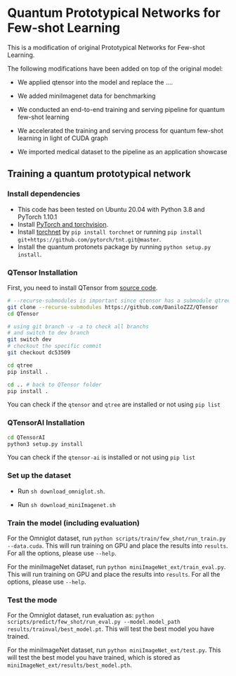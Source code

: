 # Quantum Prototypical Networks for Few-shot Learning

This is a modification of original Prototypical Networks for Few-shot Learning.

The following modifications have been added on top of the original model:

+ We applied qtensor into the model and replace the ....

+ We added miniImagenet data for benchmarking

+ We conducted an end-to-end training and serving pipeline for quantum few-shot learning

+ We accelerated the training and serving process for quantum few-shot learning in light of CUDA graph

+ We imported medical dataset to the pipeline as an application showcase

## Training a quantum prototypical network

### Install dependencies

* This code has been tested on Ubuntu 20.04 with Python 3.8 and PyTorch 1.10.1
* Install [PyTorch and torchvision](http://pytorch.org/).
* Install [torchnet](https://github.com/pytorch/tnt) by `pip install torchnet` or running `pip install git+https://github.com/pytorch/tnt.git@master`.
* Install the quantum protonets package by running `python setup.py install`.

### QTensor Installation ###

First, you need to install QTensor from [source code](https://github.com/danlkv/qtensor).

```bash
# --recurse-submodules is important since qtensor has a submodule qtree  
git clone --recurse-submodules https://github.com/DaniloZZZ/QTensor
cd QTensor

# using git branch -v -a to check all branchs
# and switch to dev branch
git switch dev
# checkout the specific commit 
git checkout dc53509

cd qtree
pip install .

cd .. # back to QTensor folder
pip install .
```

You can check if the `qtensor` and `qtree` are installed or not using `pip list`

### QTensorAI Installation ###

```bash
cd QTensorAI
python3 setup.py install
```

You can check if the `qtensor-ai` is installed or not using `pip list`


### Set up the dataset

* Run `sh download_omniglot.sh`.

* Run `sh download_miniImagenet.sh`


### Train the model (including evaluation)

For the Omniglot dataset, run `python scripts/train/few_shot/run_train.py --data.cuda`. This will run training on GPU and place the results into `results`. For all the options, please use `--help`.

For the miniImageNet dataset, run `python miniImageNet_ext/train_eval.py`. This will run training on GPU and place the results into `results`. For all the options, please use `--help`.
  

### Test the mode

For the Omniglot dataset, run evaluation as: `python scripts/predict/few_shot/run_eval.py --model.model_path results/trainval/best_model.pt`. This will test the best model you have trained.

For the miniImageNet dataset, run `python miniImageNet_ext/test.py`. This will test the best model you have trained, which is stored as `miniImageNet_ext/results/best_model.pth`.
